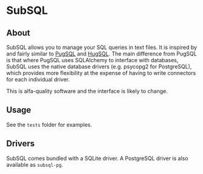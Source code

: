 SubSQL
======

About
-----

SubSQL allows you to manage your SQL queries in text files. It is inspired by and fairly similar to [PugSQL](https://pugsql.org/) and [HugSQL](https://www.hugsql.org/). The main difference from PugSQL is that where PugSQL uses SQLAlchemy to interface with databases, SubSQL uses the native database drivers (e.g. psycopg2 for PostgreSQL), which provides more flexibility at the expense of having to write connectors for each individual driver.

This is alfa-quality software and the interface is likely to change.

Usage
-----

See the `tests` folder for examples.

Drivers
-------

SubSQL comes bundled with a SQLite driver. A PostgreSQL driver is also available as `subsql-pg`.
